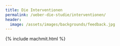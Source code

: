 ```yaml
---
title: Die Interventionen
permalink: /ueber-die-studie/interventionen/
header:
  image: /assets/images/backgrounds/feedback.jpg
---
```


{% include machmit.html %}
